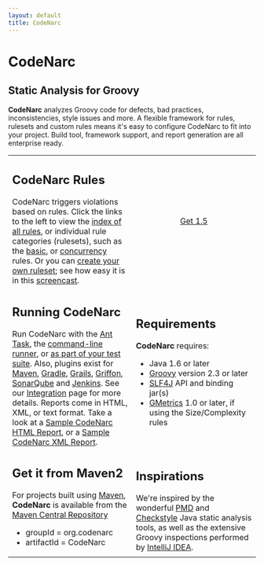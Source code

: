 ```yaml
---
layout: default
title: CodeNarc
---  
```


# CodeNarc

## Static Analysis for Groovy

**CodeNarc** analyzes Groovy code for defects, bad practices, inconsistencies, style issues
and more. A flexible framework for rules, rulesets and custom rules means it's easy to configure CodeNarc
to fit into your project. Build tool, framework support, and report generation are all enterprise ready.

<table>
<tr>
    <td width="50%" class="section">
          <h2>CodeNarc Rules</h2>
          CodeNarc triggers violations based on rules. Click the links to the left to view the
          <a href="codenarc-rule-index.html">index of all rules</a>, or individual rule categories (rulesets), such as
          the <a href="codenarc-rules-basic.html">basic</a>, or <a href="codenarc-rules-concurrency.html">concurrency</a>
          rules. Or you can <a href="codenarc-creating-ruleset.html">create your own ruleset</a>;
          see how easy it is in this <a href="http://www.youtube.com/watch?v=ZPu8FaZZwRw">screencast</a>.
     </td>
    <td valign="middle" align="middle" style="margin:auto; vertical-align:middle">
        <div>
            <a class="getitbutton" href="http://sourceforge.net/projects/codenarc/files//">
                Get 1.5
            </a>
        </div>
    </td>
</tr>
<tr>
     <td>
         <div class="section">
            <h2>Running CodeNarc</h2>
             Run CodeNarc with the <a href="codenarc-ant-task.html">Ant Task</a>,
             the <a href="codenarc-command-line.html">command-line runner</a>, or
             <a href="codenarc-run-as-a-test.html">as part of your test suite</a>.
                Also,  plugins exist for <a href="codenarc-other-tools-frameworks.html">Maven</a>,
               <a href="codenarc-other-tools-frameworks.html">Gradle</a>, <a href="codenarc-other-tools-frameworks.html">Grails</a>,
               <a href="codenarc-other-tools-frameworks.html">Griffon</a>,
               <a href="codenarc-other-tools-frameworks.html">SonarQube</a>
               and <a href="codenarc-other-tools-frameworks.html">Jenkins</a>. See our
                <a href="codenarc-other-tools-frameworks.html">Integration</a> page for more details.
               Reports come in HTML, XML, or text format.  Take a look at a
               <a href="SampleCodeNarcHtmlReport.html">Sample CodeNarc HTML Report</a>,
               or a <a href="./SampleCodeNarcXmlReport.xml">Sample CodeNarc XML Report</a>.
         </div>
     </td>
     <td class="section">
         <h2>Requirements</h2>
         <strong>CodeNarc</strong> requires:
         <ul>
              <li>Java 1.6 or later</li>
              <li><a href="http://groovy-lang.org/">Groovy</a> version 2.3 or later</li>
              <li><a href="https://www.slf4j.org/">SLF4J</a> API and binding jar(s)</li>
              <li><a href="https://dx42.github.io/gmetrics/">GMetrics</a> 1.0 or later, if using the Size/Complexity rules</li>
         </ul>
     </td>
</tr>
<tr>
     <td class="section">
          <h2>Get it from Maven2</h2>
           For projects built using <a href="http://maven.apache.org/">Maven</a>, <strong>CodeNarc</strong> is available
           from the
               <a href="http://repo1.maven.org/maven2/org/codenarc/CodeNarc/">Maven Central Repository</a>
                <ul>
                     <li>groupId = org.codenarc</li>
                     <li>artifactId = CodeNarc</li>
                </ul>
     </td>
     <td class="section">
         <h2>Inspirations</h2>
         We're inspired by the wonderful <a href="http://pmd.sourceforge.net/">PMD</a>
        and <a href="http://checkstyle.sourceforge.net/">Checkstyle</a> Java static analysis tools, as well
        as the extensive Groovy inspections performed by <a href="http://www.jetbrains.com/idea/">IntelliJ IDEA</a>.
     </td>
</tr>
</table>
